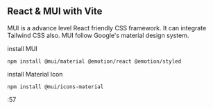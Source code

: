 ## React & MUI with Vite

MUI is a advance level React friendly CSS framework. It can integrate Tailwind CSS also. MUI follow Google's material design system. 

install MUI

```npm install @mui/material @emotion/react @emotion/styled```

install Material Icon

```npm install @mui/icons-material```

:57
